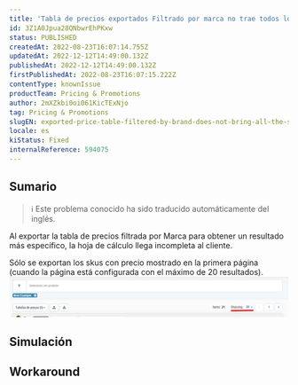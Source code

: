 ```yaml
---
title: 'Tabla de precios exportados Filtrado por marca no trae todos los skus'
id: 3Z1A0Jpua28QNbwrEhPKxw
status: PUBLISHED
createdAt: 2022-08-23T16:07:14.755Z
updatedAt: 2022-12-12T14:49:00.132Z
publishedAt: 2022-12-12T14:49:00.132Z
firstPublishedAt: 2022-08-23T16:07:15.222Z
contentType: knownIssue
productTeam: Pricing & Promotions
author: 2mXZkbi0oi061KicTExNjo
tag: Pricing & Promotions
slugEN: exported-price-table-filtered-by-brand-does-not-bring-all-the-skus
locale: es
kiStatus: Fixed
internalReference: 594075
---
```


## Sumario

>ℹ️ Este problema conocido ha sido traducido automáticamente del inglés.


Al exportar la tabla de precios filtrada por Marca para obtener un resultado más específico, la hoja de cálculo llega incompleta al cliente.

Sólo se exportan los skus con precio mostrado en la primera página (cuando la página está configurada con el máximo de 20 resultados).
 ![](https://raw.githubusercontent.com/vtexdocs/known-issues/refs/heads/main/docs/es/known-issues/Pricing%20&%20Promotions/tabla-de-precios-exportados-filtrado-por-marca-no-trae-todos-los-skus_1.png)


##

## Simulación



## Workaround



